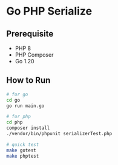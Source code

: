 # Go PHP Serialize

## Prerequisite

- PHP 8
- PHP Composer
- Go 1.20

## How to Run

```bash
# for go
cd go
go run main.go

# for php
cd php
composer install
./vendor/bin/phpunit serializerTest.php

# quick test
make gotest
make phptest
```

